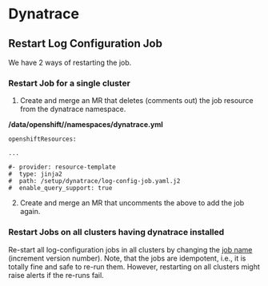 # Dynatrace

## Restart Log Configuration Job

We have 2 ways of restarting the job.

### Restart Job for a single cluster

1. Create and merge an MR that deletes (comments out) the job resource from the dynatrace namespace.

**/data/openshift/<cluster>/namespaces/dynatrace.yml**
```
openshiftResources:

...

#- provider: resource-template
#  type: jinja2
#  path: /setup/dynatrace/log-config-job.yaml.j2
#  enable_query_support: true
```

2. Create and merge an MR that uncomments the above to add the job again.

### Restart Jobs on all clusters having dynatrace installed

Re-start all log-configuration jobs in all clusters by changing the [job name](https://gitlab.cee.redhat.com/service/app-interface/-/blob/d682a17bf8612a2cc8eee0f5354981b6841e4a6b/resources/setup/dynatrace/log-config-job.yaml.j2#L14) (increment version number).
Note, that the jobs are idempotent, i.e., it is totally fine and safe to re-run them.
However, restarting on all clusters might raise alerts if the re-runs fail.
